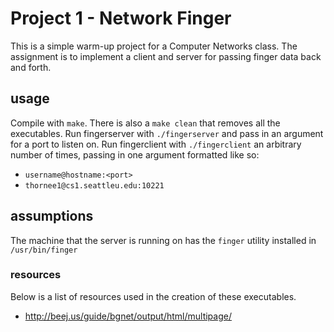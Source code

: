 # Project 1 - Network Finger
This is a simple warm-up project for a Computer Networks class. The assignment is to implement a client and server for passing finger data back and forth.

## usage
Compile with `make`. There is also a `make clean` that removes all the executables. Run fingerserver with `./fingerserver` and pass in an argument for a port to listen on. Run fingerclient with `./fingerclient` an arbitrary number of times, passing in one argument formatted like so:
  - `username@hostname:<port>`
  - `thornee1@cs1.seattleu.edu:10221`

## assumptions
The machine that the server is running on has the `finger` utility installed in `/usr/bin/finger`

### resources
Below is a list of resources used in the creation of these executables.
  - http://beej.us/guide/bgnet/output/html/multipage/
